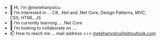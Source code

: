 - 👋 Hi, I’m @metehanyolcu
- 👀 I’m interested in ... C#, .Net and .Net Core, Design Patterns, MVC, CSS, HTML, JS
- 🌱 I’m currently learning ... .Net Core
- 💞️ I’m looking to collaborate on ...
- 📫 How to reach me ... mail address >>> metehanyolcu0q@outlook.com

<!---
metehanyolcu/metehanyolcu is a ✨ special ✨ repository because its `README.md` (this file) appears on your GitHub profile.
You can click the Preview link to take a look at your changes.
--->
